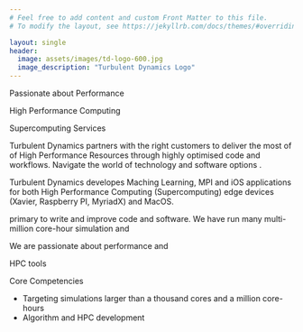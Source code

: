 ```yaml
---
# Feel free to add content and custom Front Matter to this file.
# To modify the layout, see https://jekyllrb.com/docs/themes/#overriding-theme-defaults

layout: single
header:
  image: assets/images/td-logo-600.jpg
  image_description: "Turbulent Dynamics Logo"
---
```

Passionate about Performance

High Performance Computing

Supercomputing Services


Turbulent Dynamics partners with the right customers to deliver the most of of High Performance Resources through highly optimised code and workflows.  Navigate the world of technology and software options .


Turbulent Dynamics developes Maching Learning, MPI and iOS applications for both High Performance Computing (Supercomputing) edge devices (Xavier, Raspberry PI, MyriadX) and MacOS.




primary to write and improve code and software.   We have run many multi-million core-hour simulation and 

We are passionate about performance and 

HPC tools




Core Competencies
* Targeting simulations larger than a thousand cores and a million core-hours
* Algorithm and HPC development





